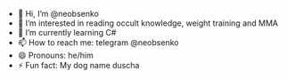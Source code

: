 - 👋 Hi, I’m @neobsenko
- 👀 I’m interested in reading occult knowledge, weight training and MMA
- 🌱 I’m currently learning C#
- 📫 How to reach me: telegram @neobsenko
- 😄 Pronouns: he/him
- ⚡ Fun fact: My dog name duscha

<!---
neobsenko/neobsenko is a ✨ special ✨ repository because its `README.md` (this file) appears on your GitHub profile.
You can click the Preview link to take a look at your changes.
--->
